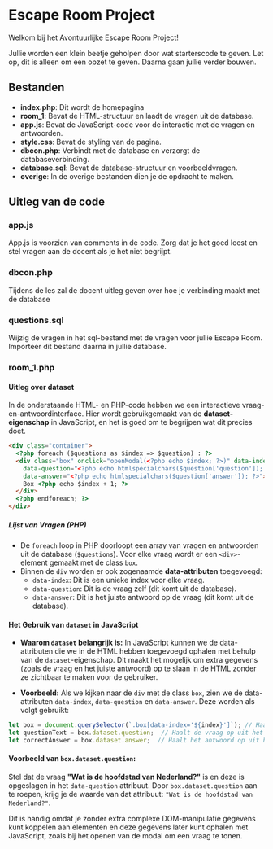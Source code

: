 # Escape Room Project

Welkom bij het Avontuurlijke Escape Room Project!

Jullie worden een klein beetje geholpen door wat starterscode te geven. 
Let op, dit is alleen om een opzet te geven. Daarna gaan jullie verder bouwen.

## Bestanden

- **index.php**: Dit wordt de homepagina
- **room_1**: Bevat de HTML-structuur en laadt de vragen uit de database.
- **app.js**: Bevat de JavaScript-code voor de interactie met de vragen en antwoorden.
- **style.css**: Bevat de styling van de pagina.
- **dbcon.php**: Verbindt met de database en verzorgt de databaseverbinding.
- **database.sql**: Bevat de database-structuur en voorbeeldvragen.
- **overige**: In de overige bestanden dien je de opdracht te maken.

## Uitleg van de code

### app.js
App.js is voorzien van comments in de code. Zorg dat je het goed leest en stel vragen aan de docent als je het niet begrijpt.


### dbcon.php
Tijdens de les zal de docent uitleg geven over hoe je verbinding maakt met de database

### questions.sql
Wijzig de vragen in het sql-bestand met de vragen voor jullie Escape Room.
Importeer dit bestand daarna in jullie database.

### room_1.php

#### Uitleg over dataset

In de onderstaande HTML- en PHP-code hebben we een interactieve vraag-en-antwoordinterface. Hier wordt gebruikgemaakt van de **dataset-eigenschap** in JavaScript, en het is goed om te begrijpen wat dit precies doet.

``` html
<div class="container">
  <?php foreach ($questions as $index => $question) : ?>
  <div class="box" onclick="openModal(<?php echo $index; ?>)" data-index="<?php echo $index; ?>"
    data-question="<?php echo htmlspecialchars($question['question']); ?>"
    data-answer="<?php echo htmlspecialchars($question['answer']); ?>">
    Box <?php echo $index + 1; ?>
  </div>
  <?php endforeach; ?>
</div>

```
##### Lijst van Vragen (PHP)
- De `foreach` loop in PHP doorloopt een array van vragen en antwoorden uit de database (`$questions`). Voor elke vraag wordt er een `<div>`-element gemaakt met de class `box`.
- Binnen de `div` worden er ook zogenaamde **data-attributen** toegevoegd:
  - `data-index`: Dit is een unieke index voor elke vraag.
  - `data-question`: Dit is de vraag zelf (dit komt uit de database).
  - `data-answer`: Dit is het juiste antwoord op de vraag (dit komt uit de database).

#### Het Gebruik van `dataset` in JavaScript

- **Waarom `dataset` belangrijk is:** In JavaScript kunnen we de data-attributen die we in de HTML hebben toegevoegd ophalen met behulp van de `dataset`-eigenschap. Dit maakt het mogelijk om extra gegevens (zoals de vraag en het juiste antwoord) op te slaan in de HTML zonder ze zichtbaar te maken voor de gebruiker.

- **Voorbeeld:** Als we kijken naar de `div` met de class `box`, zien we de data-attributen `data-index`, `data-question` en `data-answer`. Deze worden als volgt gebruikt:
```javascript
let box = document.querySelector(`.box[data-index='${index}']`); // Haalt de juiste box op (box 1, 2, 3 of 4)
let questionText = box.dataset.question;  // Haalt de vraag op uit het data-question attribuut
let correctAnswer = box.dataset.answer;  // Haalt het antwoord op uit het data-answer attribuut
```

#### Voorbeeld van `box.dataset.question`:

Stel dat de vraag **"Wat is de hoofdstad van Nederland?"** is en deze is opgeslagen in het `data-question` attribuut. Door `box.dataset.question` aan te roepen, krijg je de waarde van dat attribuut: `"Wat is de hoofdstad van Nederland?"`.

Dit is handig omdat je zonder extra complexe DOM-manipulatie gegevens kunt koppelen aan elementen en deze gegevens later kunt ophalen met JavaScript, zoals bij het openen van de modal om een vraag te tonen.
